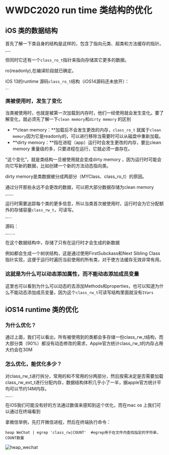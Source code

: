 

# WWDC2020 run time 类结构的优化

## iOS  类的数据结构

首先了解一下类自身的结构是这样的，包含了指向元类、超类和方法缓存的指针。

<img src="https://tva1.sinaimg.cn/large/0081Kckwgy1gkeea44tjtj30kw09mjup.jpg" alt="myclass" style="zoom:25%;" />

但同时它还有一个`class_ro_t`指针来指向存储其它更多的数据。

ro(readonly),在编译阶段就已确定。

iOS 13的runtime 源码`class_ro_t`结构（iOS14源码还未放开）：

<img src="https://tva1.sinaimg.cn/large/0081Kckwgy1gkecqzz7r6j30u70u0th7.jpg" alt="class_ro_t" style="zoom: 15%;" />

### 类被使用时，发生了变化

当类被使用时，也就是被第一次加载到内存时，他们一经使用就会发生变化。要了解变化，就必须先了解一下`clean memory`和`dirty memory` 的区别

- **clean memory：**加载后不会发生更改的内存，`class_ro_t` 就属于`clean memory`因为它是readonly的，可以进行移除当需要时可以从磁盘中重新加载。
- **dirty memory：**指在进程（app）运行时会发生更改的内存，要比clean memory 重量级的多，只要进程在运行，它就必须一直存在。

“这个变化”，就是类结构一旦被使用就会变成dirty memory ，因为运行时可能会向它写新的数据，比如创建一个新的方法动态指向类。

dirty memory是类数据被分成两部分（MYClass、class_ro_t）的原因。

通过分开那些永远不会更改的数据，可以把大部分数据存储为clean memory

<img src="https://tva1.sinaimg.cn/large/0081Kckwgy1gkee9ytumrj30la0bujvb.jpg" alt="Dirty Memory" style="zoom:25%;" />

运行时需要追踪每个类的更多信息，所以当类首次被使用时，运行时会为它分配额外的存储容量`class_rw_t`，可读写。

<img src="https://tva1.sinaimg.cn/large/0081Kckwgy1gkee9u807bj30wi0ak7af.jpg" alt="class_rw_t" style="zoom:25%;" />

源码：

<img src="https://tva1.sinaimg.cn/large/0081Kckwgy1gkeed68lzpj30ym0re43k.jpg" alt="class_rw_t_code" style="zoom:25%;" />

在这个数据结构中，存储了只有在运行时才会生成的新数据

例如都会生成一个树状结构，这是通过使用FirstSubckass和Next Sibling Class 指针实现，这便于运行时遍历当前使用的所有类，对于使方法缓存无效非常有用。

### 这就是为什么可以动态添加属性，而不能动态添加成员变量

这里也可以看到为什么可以动态的去添加Methods和properties，也可以知道为什么不能动态添加成员变量，因为这个`class_rw_t`可读写结构里面就没有`IVars`

## iOS14  runtime 类的优化

### 为什么优化？

通过上面，我们可以看出，所有被使用到的类都会多存储一份class_rw_t结构，而大部分类（90%）都没有动态修改的需求，Apple官方统计class_rw_t的内存占用大约会在30M

### 怎么优化，能优化多少？

对class_rw_t进行拆分，常用的和不常用的分两部分，然后按需决定是否需要加载class_rw_ext_t进行分配内存，数据结构体积几乎小了一半，据apple官方统计平均可以节约14M内存。

<img src="https://tva1.sinaimg.cn/large/0081Kckwgy1gkfb3triuxj30w80h8q9n.jpg" alt="class_rw_t 2" style="zoom:25%;" />

在iOS我们可能没有好的方法通过数值来感知到这个优化，而在mac os 上我们可以通过在终端看到

拿微信举例，先打开微信进程，然后在终端执行命令：

```shell
heap WeChat | egrep 'class_rw|COUNT'  #egrep用于在文件内查找指定的字符串，COUNT数量
```

![heap_wechat](https://tva1.sinaimg.cn/large/0081Kckwgy1gkfbb87r7xj317e03yq3u.jpg)
